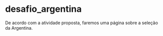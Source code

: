 # desafio_argentina
De acordo com a atividade proposta, faremos uma página sobre a seleção da Argentina.
